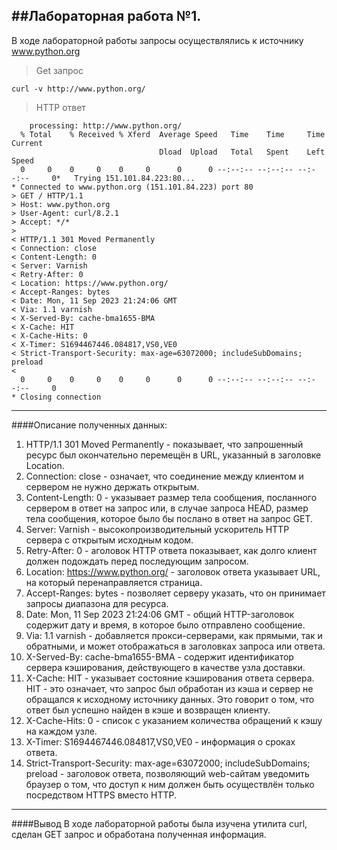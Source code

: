 ##Лабораторная работа №1.
---
В ходе лабораторной работы запросы осуществлялись к источнику www.python.org
>Get запроc
   ```
   curl -v http://www.python.org/
   ```
>HTTP ответ
```
    processing: http://www.python.org/
  % Total    % Received % Xferd  Average Speed   Time    Time     Time  Current
                                 Dload  Upload   Total   Spent    Left  Speed
  0     0    0     0    0     0      0      0 --:--:-- --:--:-- --:--:--     0*   Trying 151.101.84.223:80...
* Connected to www.python.org (151.101.84.223) port 80
> GET / HTTP/1.1
> Host: www.python.org
> User-Agent: curl/8.2.1
> Accept: */*
>
< HTTP/1.1 301 Moved Permanently
< Connection: close
< Content-Length: 0
< Server: Varnish
< Retry-After: 0
< Location: https://www.python.org/
< Accept-Ranges: bytes
< Date: Mon, 11 Sep 2023 21:24:06 GMT
< Via: 1.1 varnish
< X-Served-By: cache-bma1655-BMA
< X-Cache: HIT
< X-Cache-Hits: 0
< X-Timer: S1694467446.084817,VS0,VE0
< Strict-Transport-Security: max-age=63072000; includeSubDomains; preload
<
  0     0    0     0    0     0      0      0 --:--:-- --:--:-- --:--:--     0
* Closing connection
```
---
####Описание полученных данных:
1. HTTP/1.1 301 Moved Permanently - показывает, что запрошенный ресурс был окончательно перемещён в URL, указанный в заголовке Location.
2. Connection: close - означает, что соединение между клиентом и сервером не нужно держать открытым.
3. Content-Length: 0 - указывает размер тела сообщения, посланного сервером в ответ на запрос или, в случае запроса HEAD, размер тела сообщения, которое было бы послано в ответ на запрос GET.
4. Server: Varnish -  высокопроизводительный ускоритель HTTP сервера с открытым исходным кодом.
5. Retry-After: 0 - аголовок HTTP ответа показывает, как долго клиент должен подождать перед последующим запросом.
6. Location: https://www.python.org/ - заголовок ответа указывает URL, на который перенаправляется страница.
7. Accept-Ranges: bytes - позволяет серверу указать, что он принимает запросы диапазона для ресурса.
8. Date: Mon, 11 Sep 2023 21:24:06 GMT - общий HTTP-заголовок содержит дату и время, в которое было отправлено сообщение.
9. Via: 1.1 varnish - добавляется прокси-серверами, как прямыми, так и обратными, и может отображаться в заголовках запроса или ответа.
10. X-Served-By: cache-bma1655-BMA - содержит идентификатор сервера кэширования, действующего в качестве узла доставки.
11.  X-Cache: HIT - указывает состояние кэширования ответа сервера. HIT - это означает, что запрос был обработан из кэша и сервер не обращался к исходному источнику данных. Это говорит о том, что ответ был успешно найден в кэше и возвращен клиенту.
12.  X-Cache-Hits: 0 - список с указанием количества обращений к кэшу на каждом узле.
13. X-Timer: S1694467446.084817,VS0,VE0 - информация о сроках ответа.
14. Strict-Transport-Security: max-age=63072000; includeSubDomains; preload - заголовок ответа, позволяющий web-сайтам уведомить браузер о том, что доступ к ним должен быть осуществлён только посредством HTTPS вместо HTTP.
---
####Вывод
В ходе лабораторной работы была изучена утилита curl, сделан GET запрос и обработана полученная информация.
